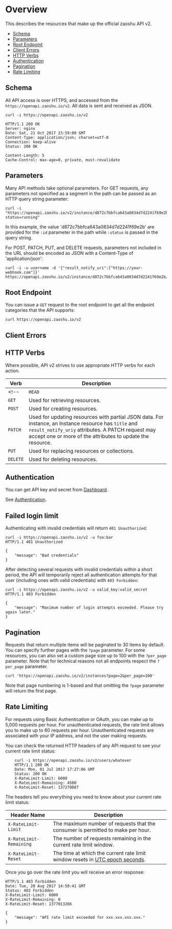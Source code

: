# Overview

This describes the resources that make up the official zaoshu API v2.

* [Schema](#schema)
* [Parameters](#parameters)
* [Root Endpoint](#root-endpoint)
* [Client Errors](#client-errors)
* [HTTP Verbs](#http-verbs)
* [Authentication](#authentication)
* [Pagination](#pagination)
* [Rate Limiting](#rate-limiting)
<!--* [User Agent Required](#user-agent-required)-->

## Schema

All API access is over HTTPS, and accessed from the `https://openapi.zaoshu.io/v2`. All data is sent and received as JSON.

    curl -i https://openapi.zaoshu.io/v2

    HTTP/1.1 200 OK
    Server: nginx
    Date: Sat, 21 Oct 2017 23:59:00 GMT
    Content-Type: application/json; charset=utf-8
    Connection: keep-alive
    Status: 200 OK

    Content-Length: 5
    Cache-Control: max-age=0, private, must-revalidate

## Parameters

Many API methods take optional parameters. For GET requests, any parameters not specified as a segment in the path can be passed as an HTTP query string parameter:

    curl -i "https://openapi.zaoshu.io/v2/instance/d872c7bbfca643a0834d7d2241f69e2b?status=running"

In this example, the value 'd872c7bbfca643a0834d7d2241f69e2b' are provided for the `:id` parameter in the path while `:status` is passed in the query string.

For POST, PATCH, PUT, and DELETE requests, parameters not included in the URL should be encoded as JSON with a Content-Type of 'application/json':

    curl -i -u username -d '{"result_notify_uri":["https://your-webhook.com"]}' https://openapi.zaoshu.io/v2/instance/d872c7bbfca643a0834d7d2241f69e2b/run

## Root Endpoint

You can issue a `GET` request to the root endpoint to get all the endpoint categories that the API supports:

    curl https://openapi.zaoshu.io/v2

## Client Errors

<!--
There are three possible types of client errors on API calls that receive request bodies:

1.  Sending invalid JSON will result in a `400 Bad Request` response.

        HTTP/1.1 400 Bad Request

        {"message":"error occurred when parsing JSON"}

2.  Sending the wrong type of JSON values will result in a `400 Bad Request` response.

        HTTP/1.1 400 Bad Request

        {"message":"body should be a JSON object"}

3.  Sending invalid fields will result in a `422 Unprocessable Entity` response.

        HTTP/1.1 422 Unprocessable Entity

        {
          "message": "Validation Failed",
          "errors": [
            {
              "resource": "instance",
              "field": "id",
              "code": "missing_field"
            }
          ]
        }

All error objects have resource and field properties so that your client can tell what the problem is. There's also an error code to let you know what is wrong with the field. These are the possible validation error codes:

| Error Name | Description |
| --- | --- |
| `missing` | Resource does not exist. |
| `missing_field` | Required field on a resource has not been set. |
| `invalid` | Formatting of a field is invalid. The documentation for that resource should be able to give you more specific information. |
| `already_exists` | This means another resource has the same value as this field. This can happen in resources that must have some unique key (such as Label names). |

Resources may also send custom validation errors (where `code` is `custom`). Custom errors will always have a `message` field describing the error, and most errors will also include a `documentation_url` field pointing to some content that might help you resolve the error.-->

## HTTP Verbs

Where possible, API v2 strives to use appropriate HTTP verbs for each action.

| Verb | Description |
| --- | --- |
<!--| `HEAD` | Can be issued against any resource to get just the HTTP header info. |-->
| `GET` | Used for retrieving resources. |
| `POST` | Used for creating resources. |
| `PATCH` | Used for updating resources with partial JSON data. For instance, an Instance resource has `title` and `result_notify_uriy` attributes. A PATCH request may accept one or more of the attributes to update the resource. |
| `PUT` | Used for replacing resources or collections. | 
| `DELETE` | Used for deleting resources. |

## Authentication

You can get API key and secret from [Dashboard](https://dashboard.zaoshu.io/?settings).

See [Authentication](authentication.md).

## Failed login limit

Authenticating with invalid credentials will return `401 Unauthorized`:

	curl -i https://openapi.zaoshu.io/v2 -u foo:bar
	HTTP/1.1 401 Unauthorized

	{
        "message": "Bad credentials"
	}

After detecting several requests with invalid credentials within a short period, the API will temporarily reject all authentication attempts for that user (including ones with valid credentials) with `403 Forbidden`:

	curl -i https://openapi.zaoshu.io/v2 -u valid_key:valid_secret
	HTTP/1.1 403 Forbidden

	{
        "message": "Maximum number of login attempts exceeded. Please try again later."
	}


## Pagination

Requests that return multiple items will be paginated to 30 items by default. You can specify further pages with the `?page` parameter. For some resources, you can also set a custom page size up to 100 with the `?per_page` parameter. Note that for technical reasons not all endpoints respect the `?per_page` parameter.

    curl 'https://openapi.zaoshu.io/v2/instances?page=2&per_page=100'

Note that page numbering is 1-based and that omitting the `?page` parameter will return the first page.

## Rate Limiting

For requests using Basic Authentication or OAuth, you can make up to 5,000 requests per hour. For unauthenticated requests, the rate limit allows you to make up to 60 requests per hour. Unauthenticated requests are associated with your IP address, and not the user making requests.

You can check the returned HTTP headers of any API request to see your current rate limit status:

        curl -i https://openapi.zaoshu.io/v2/users/whatever
        HTTP/1.1 200 OK
        Date: Mon, 01 Jul 2017 17:27:06 GMT
        Status: 200 OK
        X-RateLimit-Limit: 6000
        X-RateLimit-Remaining: 4500
        X-RateLimit-Reset: 137270087

The headers tell you everything you need to know about your current rate limit status:

| Header Name | Description |
| --- | --- |
| `X-RateLimit-Limit` | The maximum number of requests that the consumer is permitted to make per hour. |
| `X-RateLimit-Remaining` | The number of requests remaining in the current rate limit window. |
| `X-RateLimit-Reset` | The time at which the current rate limit window resets in [UTC epoch seconds](http://en.wikipedia.org/wiki/Unix_time). |

Once you go over the rate limit you will receive an error response:

	HTTP/1.1 403 Forbidden
	Date: Tue, 20 Aug 2017 14:50:41 GMT
	Status: 403 Forbidden
	X-RateLimit-Limit: 6000
	X-RateLimit-Remaining: 0
	X-RateLimit-Reset: 1377013266

	{
        "message": "API rate limit exceeded for xxx.xxx.xxx.xxx."
	}

<!--
You can also [check your rate limit status](/v2/rate_limit) without incurring an API hit.

## Abuse Rate Limits

To protect the quality of service from zaoshu, additional rate limits may apply to some actions. For example, rapidly creating content, polling aggressively instead of using webhooks, making API calls with a high concurrency, or repeatedly requesting data that is computationally expensive may result in abuse rate limiting.

It is not intended for this rate limit to interfere with any legitimate use of the API. Your normal [rate limits](#rate-limiting) should be the only limit you target.

If your application triggers this rate limit, you'll receive an informative response:

	HTTP/1.1 403 Forbidden
	Content-Type: application/json; charset=utf-8
	Connection: close

	{
        "message": "You have triggered an abuse detection mechanism and have been temporarily blocked from content creation. Please retry your request again later."
	}
-->

<!--## User Agent Required

All API requests MUST include a valid `User-Agent` header. Requests with no `User-Agent` header will be rejected. We request that you use your zaoshu username, for the `User-Agent` header value. This allows us to contact you if there are problems.

Here's an example:

    User-Agent:


If you provide an invalid `User-Agent` header, you will receive a `403 Forbidden` response:

	curl -iH 'User-Agent: ' https://openapi.zaoshu.io/v2
	HTTP/1.0 403 Forbidden
	Connection: close
	Content-Type: text/html

	Request forbidden by administrative rules.
	Please make sure your request has a User-Agent header.-->